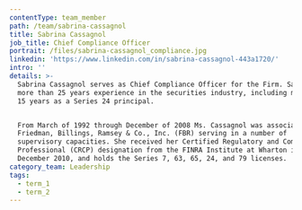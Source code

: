 ```yaml
---
contentType: team_member
path: /team/sabrina-cassagnol
title: Sabrina Cassagnol
job_title: Chief Compliance Officer
portrait: /files/sabrina-cassagnol_compliance.jpg
linkedin: 'https://www.linkedin.com/in/sabrina-cassagnol-443a1720/'
intro: ''
details: >-
  Sabrina Cassagnol serves as Chief Compliance Officer for the Firm. Sabrina has
  more than 25 years experience in the securities industry, including more than
  15 years as a Series 24 principal.


  From March of 1992 through December of 2008 Ms. Cassagnol was associated with
  Friedman, Billings, Ramsey & Co., Inc. (FBR) serving in a number of
  supervisory capacities. She received her Certified Regulatory and Compliance
  Professional (CRCP) designation from the FINRA Institute at Wharton in
  December 2010, and holds the Series 7, 63, 65, 24, and 79 licenses.
category_team: Leadership
tags:
  - term_1
  - term_2
---
```


